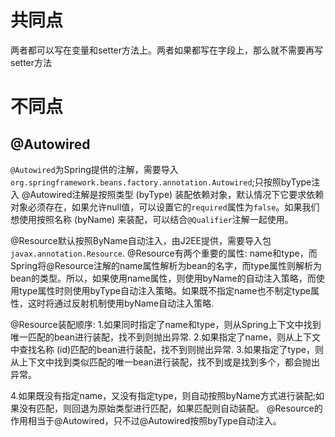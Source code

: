 # 共同点
两者都可以写在变量和setter方法上。两者如果都写在字段上，那么就不需要再写setter方法

# 不同点
## @Autowired
`@Autowired`为Spring提供的注解，需要导入`org.springframework.beans.factory.annotation.Autowired`;只按照byType注入
@Autowired注解是按照类型 (byType) 装配依赖对象，默认情况下它要求依赖对象必须存在，如果允许null值，可以设置它的`required`属性为`false`。如果我们想使用按照名称 (byName) 来装配，可以结合`@Qualifier`注解一起使用。

@Resource默认按照ByName自动注入，由J2EE提供，需要导入包`javax.annotation.Resource`.
@Resource有两个重要的属性: name和type，而Spring将@Resource注解的name属性解析为bean的名字，而type属性则解析为bean的类型。所以，如果使用name属性，则使用byName的自动注入策略，而使用type属性时则使用byType自动注入策略。如果既不指定name也不制定type属性，这时将通过反射机制使用byName自动注入策略.

@Resource装配顺序:
1.如果同时指定了name和type，则从Spring上下文中找到唯一匹配的bean进行装配，找不到则抛出异常.
2.如果指定了name，则从上下文中查找名称 (id)匹配的bean进行装配，找不到则抛出异常.
3.如果指定了type，则从上下文中找到类似匹配的唯一bean进行装配，找不到或是找到多个，都会抛出异常。

4.如果既没有指定name，又没有指定type，则自动按照byName方式进行装配;如果没有匹配，则回退为原始类型进行匹配，如果匹配则自动装配。
@Resource的作用相当于@Autowired，只不过@Autowired按照byType自动注入。
